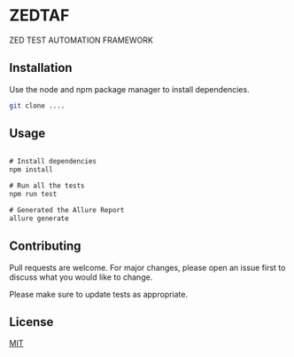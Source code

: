 # ZEDTAF

ZED TEST AUTOMATION FRAMEWORK

## Installation

Use the node and npm package manager to install dependencies.

```bash
git clone ....
```

## Usage

```cmd

# Install dependencies
npm install

# Run all the tests
npm run test

# Generated the Allure Report
allure generate
```

## Contributing

Pull requests are welcome. For major changes, please open an issue first to discuss what you would like to change.

Please make sure to update tests as appropriate.

## License

[MIT](https://choosealicense.com/licenses/mit/)
